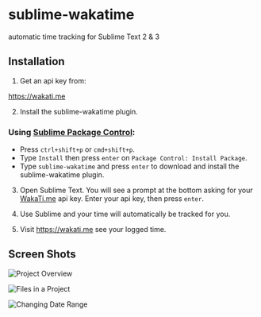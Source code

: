 sublime-wakatime
================

automatic time tracking for Sublime Text 2 & 3

Installation
------------

1) Get an api key from:

https://wakati.me

2) Install the sublime-wakatime plugin.

### Using [Sublime Package Control](http://wbond.net/sublime_packages/package_control):

* Press `ctrl+shift+p` or `cmd+shift+p`.
* Type `Install` then press `enter` on `Package Control: Install Package`.
* Type `sublime-wakatime` and press `enter` to download and install the sublime-wakatime plugin.

3) Open Sublime Text.
You will see a prompt at the bottom asking for your [WakaTi.me](https://www.wakati.me/#apikey) api key.
Enter your api key, then press `enter`.

4) Use Sublime and your time will automatically be tracked for you.

5) Visit https://wakati.me see your logged time.

Screen Shots
------------

![Project Overview](https://www.wakati.me/static/img/ScreenShots/Screenshot%20from%202013-06-26%2001:12:59.png)

![Files in a Project](https://www.wakati.me/static/img/ScreenShots/Screenshot%20from%202013-06-26%2001:13:13.png)

![Changing Date Range](https://www.wakati.me/static/img/ScreenShots/Screenshot%20from%202013-06-26%2001:13:53.png)

